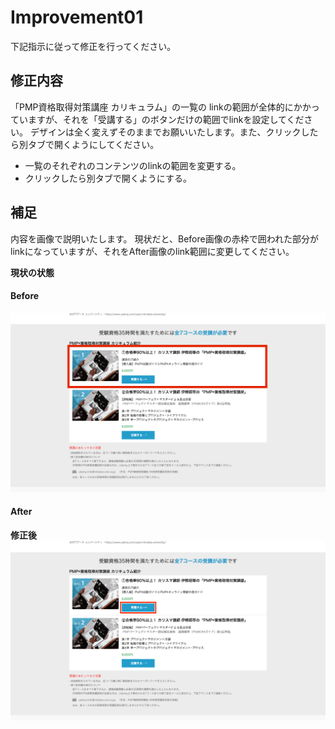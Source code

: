# Improvement01
下記指示に従って修正を行ってください。

## 修正内容
「PMP資格取得対策講座 カリキュラム」の一覧の linkの範囲が全体的にかかっていますが、それを「受講する」のボタンだけの範囲でlinkを設定してください。
デザインは全く変えずそのままでお願いいたします。また、クリックしたら別タブで開くようにしてください。
- 一覧のそれぞれのコンテンツのlinkの範囲を変更する。
- クリックしたら別タブで開くようにする。

## 補足
内容を画像で説明いたします。
現状だと、Before画像の赤枠で囲われた部分がlinkになっていますが、それをAfter画像のlink範囲に変更してください。

**現状の状態**
#### Before
![変更前](docs/before.png)

#### After
**修正後**
![変更後](docs/after.png)